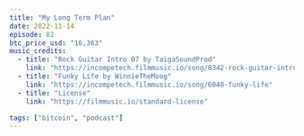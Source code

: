 ```yaml
---
title: "My Long Term Plan"
date: 2022-11-14
episode: 82
btc_price_usd: "16,363"
music_credits:
  - title: "Rock Guitar Intro 07 by TaigaSoundProd"
    link: "https://incompetech.filmmusic.io/song/8342-rock-guitar-intro-07"
  - title: "Funky Life by WinnieTheMoog"
    link: "https://incompetech.filmmusic.io/song/6040-funky-life"
  - title: "License"
    link: "https://filmmusic.io/standard-license"

tags: ["bitcoin", "podcast"]
---
```

